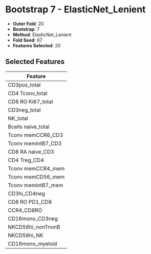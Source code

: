 # Bootstrap 7 - ElasticNet_Lenient

- **Outer Fold**: 20
- **Bootstrap**: 7
- **Method**: ElasticNet_Lenient
- **Fold Seed**: 67
- **Features Selected**: 20

## Selected Features

| Feature |
|---------|
| CD3pos_total |
| CD4 Tconv_total |
| CD8 RO Ki67_total |
| CD3neg_total |
| NK_total |
| Bcells naive_total |
| Tconv memCCR6_CD3 |
| Tconv memintB7_CD3 |
| CD8 RA naive_CD3 |
| CD4 Treg_CD4 |
| Tconv memCCR4_mem |
| Tconv memCD56_mem |
| Tconv memintB7_mem |
| CD3hi_CD4neg |
| CD8 RO PD1_CD8 |
| CCR4_CD8RO |
| CD16mono_CD3neg |
| NKCD56hi_nonTnonB |
| NKCD56hi_NK |
| CD16mono_myeloid |
